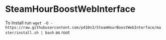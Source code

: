 # SteamHourBoostWebInterface
To Install run 
`wget -O - https://raw.githubusercontent.com/p410n3/SteamHourBoostWebInterface/master/install.sh | bash`
as root

